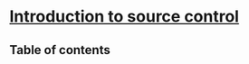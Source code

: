 # [Introduction to source control](https://learn.microsoft.com/en-us/training/modules/introduction-to-source-control/) <!-- omit in toc -->

## Table of contents <!-- omit in toc -->
